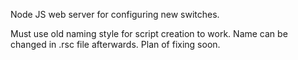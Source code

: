 Node JS web server for configuring new switches.

Must use old naming style for script creation to work.
Name can be changed in .rsc file afterwards.
Plan of fixing soon.
